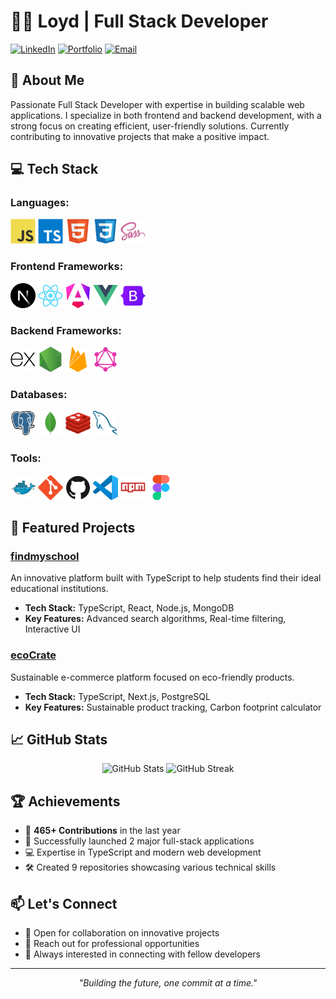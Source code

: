 # 👨‍💻 Loyd | Full Stack Developer

[![LinkedIn](https://img.shields.io/badge/LinkedIn-Connect-blue.svg?style=flat&logo=linkedin)](your-linkedin-url)
[![Portfolio](https://img.shields.io/badge/Portfolio-Visit-success.svg?style=flat&logo=react)](your-portfolio-url)
[![Email](https://img.shields.io/badge/Email-Contact-red.svg?style=flat&logo=gmail)](mailto:your-email)

## 🚀 About Me
Passionate Full Stack Developer with expertise in building scalable web applications. I specialize in both frontend and backend development, with a strong focus on creating efficient, user-friendly solutions. Currently contributing to innovative projects that make a positive impact.

## 💻 Tech Stack

### Languages:
<div>
  <img src="https://raw.githubusercontent.com/devicons/devicon/master/icons/javascript/javascript-original.svg" alt="javascript" width="40" height="40"/>
  <img src="https://raw.githubusercontent.com/devicons/devicon/master/icons/typescript/typescript-original.svg" alt="typescript" width="40" height="40"/>
  <img src="https://raw.githubusercontent.com/devicons/devicon/master/icons/html5/html5-original.svg" alt="html5" width="40" height="40"/>
  <img src="https://raw.githubusercontent.com/devicons/devicon/master/icons/css3/css3-original.svg" alt="css3" width="40" height="40"/>
  <img src="https://raw.githubusercontent.com/devicons/devicon/master/icons/sass/sass-original.svg" alt="sass" width="40" height="40"/>
</div>

### Frontend Frameworks:
<div>
  <img src="https://raw.githubusercontent.com/devicons/devicon/master/icons/nextjs/nextjs-original.svg" alt="nextjs" width="40" height="40"/>
  <img src="https://raw.githubusercontent.com/devicons/devicon/master/icons/react/react-original.svg" alt="react" width="40" height="40"/>
  <img src="https://raw.githubusercontent.com/devicons/devicon/master/icons/angular/angular-original.svg" alt="angular" width="40" height="40"/>
  <img src="https://raw.githubusercontent.com/devicons/devicon/master/icons/vuejs/vuejs-original.svg" alt="vuejs" width="40" height="40"/>
  <img src="https://raw.githubusercontent.com/devicons/devicon/master/icons/bootstrap/bootstrap-original.svg" alt="bootstrap" width="40" height="40"/>
</div>

### Backend Frameworks:
<div>
  <img src="https://raw.githubusercontent.com/devicons/devicon/master/icons/express/express-original.svg" alt="express" width="40" height="40"/>
  <img src="https://raw.githubusercontent.com/devicons/devicon/master/icons/nodejs/nodejs-original.svg" alt="nodejs" width="40" height="40"/>
  <img src="https://raw.githubusercontent.com/devicons/devicon/master/icons/firebase/firebase-plain.svg" alt="firebase" width="40" height="40"/>
  <img src="https://raw.githubusercontent.com/devicons/devicon/master/icons/graphql/graphql-plain.svg" alt="graphql" width="40" height="40"/>
</div>

### Databases:
<div>
  <img src="https://raw.githubusercontent.com/devicons/devicon/master/icons/postgresql/postgresql-original.svg" alt="postgresql" width="40" height="40"/>
  <img src="https://raw.githubusercontent.com/devicons/devicon/master/icons/mongodb/mongodb-original.svg" alt="mongodb" width="40" height="40"/>
  <img src="https://raw.githubusercontent.com/devicons/devicon/master/icons/redis/redis-original.svg" alt="redis" width="40" height="40"/>
  <img src="https://raw.githubusercontent.com/devicons/devicon/master/icons/mysql/mysql-original.svg" alt="mysql" width="40" height="40"/>
</div>

### Tools:
<div>
  <img src="https://raw.githubusercontent.com/devicons/devicon/master/icons/docker/docker-original.svg" alt="docker" width="40" height="40"/>
  <img src="https://raw.githubusercontent.com/devicons/devicon/master/icons/git/git-original.svg" alt="git" width="40" height="40"/>
  <img src="https://raw.githubusercontent.com/devicons/devicon/master/icons/github/github-original.svg" alt="github" width="40" height="40"/>
  <img src="https://raw.githubusercontent.com/devicons/devicon/master/icons/vscode/vscode-original.svg" alt="vscode" width="40" height="40"/>
  <img src="https://raw.githubusercontent.com/devicons/devicon/master/icons/npm/npm-original-wordmark.svg" alt="npm" width="40" height="40"/>
  <img src="https://raw.githubusercontent.com/devicons/devicon/master/icons/figma/figma-original.svg" alt="figma" width="40" height="40"/>
</div>

## 🌟 Featured Projects

### [findmyschool](https://github.com/Loydie123/findmyschool)
An innovative platform built with TypeScript to help students find their ideal educational institutions.
- **Tech Stack:** TypeScript, React, Node.js, MongoDB
- **Key Features:** Advanced search algorithms, Real-time filtering, Interactive UI

### [ecoCrate](https://github.com/Loydie123/ecoCrate)
Sustainable e-commerce platform focused on eco-friendly products.
- **Tech Stack:** TypeScript, Next.js, PostgreSQL
- **Key Features:** Sustainable product tracking, Carbon footprint calculator

## 📈 GitHub Stats

<div align="center">
  <img src="https://github-readme-stats.vercel.app/api?username=Loydie123&show_icons=true&theme=github_dark" alt="GitHub Stats" />
  <img src="https://github-readme-streak-stats.herokuapp.com/?user=Loydie123&theme=github_dark" alt="GitHub Streak" />
</div>

## 🏆 Achievements
- 🌱 **465+ Contributions** in the last year
- 🚀 Successfully launched 2 major full-stack applications
- 💻 Expertise in TypeScript and modern web development
- 🛠️ Created 9 repositories showcasing various technical skills

## 📫 Let's Connect
- 💼 Open for collaboration on innovative projects
- 📧 Reach out for professional opportunities
- 🤝 Always interested in connecting with fellow developers

---
<div align="center">
  <i>"Building the future, one commit at a time."</i>
</div> 